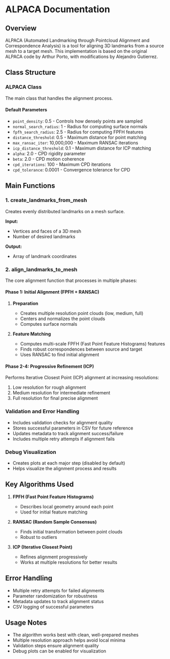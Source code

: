 # ALPACA Documentation

## Overview
ALPACA (Automated Landmarking through Pointcloud Alignment and Correspondence Analysis) is a tool for aligning 3D landmarks from a source mesh to a target mesh. This implementation is based on the original ALPACA code by Arthur Porto, with modifications by Alejandro Gutierrez.

## Class Structure

### ALPACA Class
The main class that handles the alignment process.

#### Default Parameters
- `point_density`: 0.5 - Controls how densely points are sampled
- `normal_search_radius`: 1 - Radius for computing surface normals
- `fpfh_search_radius`: 2.5 - Radius for computing FPFH features
- `distance_threshold`: 0.5 - Maximum distance for point matching
- `max_ransac_iter`: 10,000,000 - Maximum RANSAC iterations
- `icp_distance_threshold`: 0.1 - Maximum distance for ICP matching
- `alpha`: 2.0 - CPD rigidity parameter
- `beta`: 2.0 - CPD motion coherence
- `cpd_iterations`: 100 - Maximum CPD iterations
- `cpd_tolerance`: 0.0001 - Convergence tolerance for CPD

## Main Functions

### 1. create_landmarks_from_mesh
Creates evenly distributed landmarks on a mesh surface.

**Input:**
- Vertices and faces of a 3D mesh
- Number of desired landmarks

**Output:**
- Array of landmark coordinates

### 2. align_landmarks_to_mesh
The core alignment function that processes in multiple phases:

#### Phase 1: Initial Alignment (FPFH + RANSAC)
1. **Preparation**
   - Creates multiple resolution point clouds (low, medium, full)
   - Centers and normalizes the point clouds
   - Computes surface normals

2. **Feature Matching**
   - Computes multi-scale FPFH (Fast Point Feature Histograms) features
   - Finds robust correspondences between source and target
   - Uses RANSAC to find initial alignment

#### Phase 2-4: Progressive Refinement (ICP)
Performs Iterative Closest Point (ICP) alignment at increasing resolutions:
1. Low resolution for rough alignment
2. Medium resolution for intermediate refinement
3. Full resolution for final precise alignment

### Validation and Error Handling
- Includes validation checks for alignment quality
- Stores successful parameters in CSV for future reference
- Updates metadata to track alignment success/failure
- Includes multiple retry attempts if alignment fails

### Debug Visualization
- Creates plots at each major step (disabled by default)
- Helps visualize the alignment process and results

## Key Algorithms Used

1. **FPFH (Fast Point Feature Histograms)**
   - Describes local geometry around each point
   - Used for initial feature matching

2. **RANSAC (Random Sample Consensus)**
   - Finds initial transformation between point clouds
   - Robust to outliers

3. **ICP (Iterative Closest Point)**
   - Refines alignment progressively
   - Works at multiple resolutions for better results

## Error Handling
- Multiple retry attempts for failed alignments
- Parameter randomization for robustness
- Metadata updates to track alignment status
- CSV logging of successful parameters

## Usage Notes
- The algorithm works best with clean, well-prepared meshes
- Multiple resolution approach helps avoid local minima
- Validation steps ensure alignment quality
- Debug plots can be enabled for visualization 